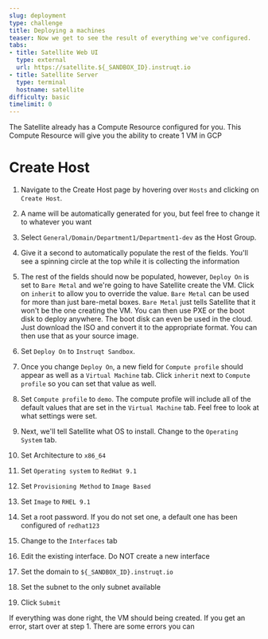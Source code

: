 ```yaml
---
slug: deployment
type: challenge
title: Deploying a machines
teaser: Now we get to see the result of everything we've configured.
tabs:
- title: Satellite Web UI
  type: external
  url: https://satellite.${_SANDBOX_ID}.instruqt.io
- title: Satellite Server
  type: terminal
  hostname: satellite
difficulty: basic
timelimit: 0
---
```

<!-- markdownlint-disable MD033 MD029-->

The Satellite already has a Compute Resource configured for you. This Compute Resource will give you the ability to create 1 VM in GCP


Create Host
============

1. Navigate to the Create Host page by hovering over `Hosts` and clicking on `Create Host`.

1. A name will be automatically generated for you, but feel free to change it to whatever you want

1. Select `General/Domain/Department1/Department1-dev` as the Host Group.

1. Give it a second to automatically populate the rest of the fields. You'll see a spinning circle at the top while it is collecting the information

1. The rest of the fields should now be populated, however, `Deploy On` is set to `Bare Metal` and we're going to have Satellite create the VM. Click on `inherit` to allow you to override the value.
    `Bare Metal` can be used for more than just bare-metal boxes. `Bare Metal` just tells Satellite that it won't be the one creating the VM. You can then use PXE or the boot disk to deploy anywhere. The boot disk can even be used in the cloud. Just download the ISO and convert it to the appropriate format. You can then use that as your source image.

1. Set `Deploy On` to `Instruqt Sandbox`.

1. Once you change `Deploy On`, a new field for `Compute profile` should appear as well as a `Virtual Machine` tab. Click `inherit` next to `Compute profile` so you can set that value as well.

1. Set `Compute profile` to `demo`. The compute profile will include all of the default values that are set in the `Virtual Machine` tab. Feel free to look at what settings were set.

1. Next, we'll tell Satellite what OS to install. Change to the `Operating System` tab.

1. Set Architecture to `x86_64`

1. Set `Operating system` to `RedHat 9.1`

1. Set `Provisioning Method` to `Image Based`

1. Set `Image` to `RHEL 9.1`

1. Set a root password. If you do not set one, a default one has been configured of `redhat123`

1. Change to the `Interfaces` tab

1. Edit the existing interface. Do NOT create a new interface

1. Set the domain to `${_SANDBOX_ID}.instruqt.io`

1. Set the subnet to the only subnet available

1. Click `Submit`

If everything was done right, the VM should being created. If you get an error, start over at step 1. There are some errors you can 
